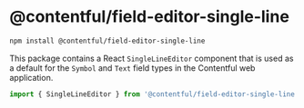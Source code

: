 # @contentful/field-editor-single-line

```bash
npm install @contentful/field-editor-single-line
```

This package contains a React `SingleLineEditor` component that is used as a default for the `Symbol` and `Text` field types in the Contentful web application.

```js
import { SingleLineEditor } from '@contentful/field-editor-single-line';
```
